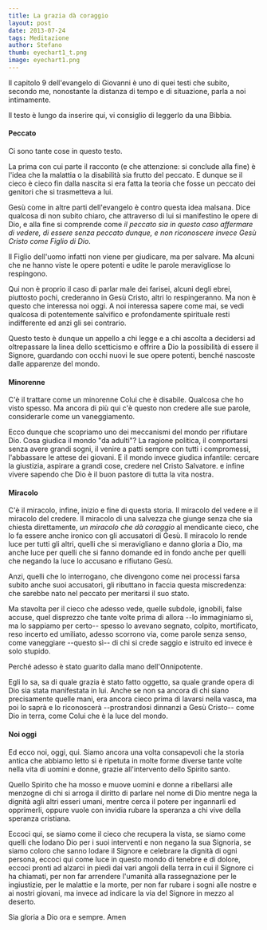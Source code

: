```yaml
---
title: La grazia dà coraggio
layout: post
date: 2013-07-24
tags: Meditazione
author: Stefano
thumb: eyechart1_t.png
image: eyechart1.png
---
```


Il capitolo 9 dell'evangelo di Giovanni è uno di quei testi che subito, secondo me, nonostante la distanza di tempo e di situazione, parla a noi intimamente. 

Il testo è lungo da inserire qui, vi consiglio di leggerlo da una Bibbia.

<h4>Peccato</h4>
Ci sono tante cose in questo testo.

La prima con cui parte il racconto (e che attenzione: si conclude alla fine) è l'idea che la malattia o la disabilità sia frutto del peccato. E dunque se il cieco è cieco fin dalla nascita si era fatta la teoria che fosse un peccato dei genitori che si trasmetteva a lui.

Gesù come in altre parti dell'evangelo è contro questa idea malsana. Dice qualcosa di non subito chiaro, che attraverso di lui si manifestino le opere di Dio, e alla fine si comprende come <em>il peccato sia in questo caso affermare di vedere, di essere senza peccato dunque, e non riconoscere invece Gesù Cristo come Figlio di Dio</em>.

Il Figlio dell'uomo infatti non viene per giudicare, ma per salvare. Ma alcuni che ne hanno viste le opere potenti e udite le parole meravigliose lo respingono.

Qui non è proprio il caso di parlar male dei farisei, alcuni degli ebrei, piuttosto pochi, crederanno in Gesù Cristo, altri lo respingeranno. Ma non è questo che interessa noi oggi. A noi interessa sapere come mai, se vedi qualcosa di potentemente salvifico e profondamente spirituale resti indifferente ed anzi gli sei contrario.

Questo testo è dunque un appello a chi legge e a chi ascolta a decidersi ad oltrepassare la linea dello scetticismo e offrire a Dio la possibilità di essere il Signore, guardando con occhi nuovi le sue opere potenti, benché nascoste dalle apparenze del mondo.

<h4>Minorenne</h4>
C'è il trattare come un minorenne Colui che è disabile. Qualcosa che ho visto spesso. Ma ancora di più qui c'è questo non credere alle sue parole, considerarle come un vaneggiamento.

Ecco dunque che scopriamo uno dei meccanismi del mondo per rifiutare Dio. Cosa giudica il mondo "da adulti"? La ragione politica, il comportarsi senza avere grandi sogni, il venire a patti sempre con tutti i compromessi, l'abbassare le attese dei giovani. E il mondo invece giudica infantile: cercare la giustizia, aspirare a grandi cose, credere nel Cristo Salvatore. e infine vivere sapendo che Dio è il buon pastore di tutta la vita nostra.

<h4>Miracolo</h4>
C'è il miracolo, infine, inizio e fine di questa storia. Il miracolo del vedere e il miracolo del credere. Il miracolo di una salvezza che giunge senza che sia chiesta direttamente, <em>un miracolo che dà coraggio</em> al mendicante cieco, che lo fa essere anche ironico con gli accusatori di Gesù. Il miracolo lo rende luce per tutti gli altri, quelli che si meravigliano e danno gloria a Dio, ma anche luce per quelli che si fanno domande ed in fondo anche per quelli che negando la luce lo accusano e rifiutano Gesù.

Anzi, quelli che lo interrogano, che divengono come nei processi farsa subito anche suoi accusatori, gli ributtano in faccia questa miscredenza: che sarebbe nato nel peccato per meritarsi il suo stato. 

Ma stavolta per il cieco che adesso vede, quelle subdole, ignobili, false accuse, quel disprezzo che tante volte prima di allora --lo immaginiamo sì, ma lo sappiamo per certo-- spesso lo avevano segnato, colpito, mortificato, reso incerto ed umiliato, adesso scorrono via, come parole senza senso, come vaneggiare --questo sì-- di chi si crede saggio e istruito ed invece è solo stupido.

Perché adesso è stato guarito dalla mano dell'Onnipotente. 

Egli lo sa, sa di quale grazia è stato fatto oggetto, sa quale grande opera di Dio sia stata manifestata in lui. Anche se non sa ancora di chi siano precisamente quelle mani, era ancora cieco prima di lavarsi nella vasca, ma poi lo saprà e lo riconoscerà --prostrandosi dinnanzi a Gesù Cristo-- come Dio in terra, come Colui che è la luce del mondo.

<h4>Noi oggi</h4>
Ed ecco noi, oggi, qui. Siamo ancora una volta consapevoli che la storia antica che abbiamo letto si è ripetuta in molte forme diverse tante volte nella vita di uomini e donne, grazie all'intervento dello Spirito santo. 

Quello Spirito che ha mosso e muove uomini e donne a ribellarsi alle menzogne di chi si arroga il diritto di parlare nel nome di Dio mentre nega la dignità agli altri esseri umani, mentre cerca il potere per ingannarli ed opprimerli, oppure vuole con invidia rubare la speranza a chi vive della speranza cristiana.

Eccoci qui, se siamo come il cieco che recupera la vista, se siamo come quelli che lodano Dio per i suoi interventi e non negano la sua Signoria, se siamo coloro che sanno lodare il Signore e celebrare la dignità di ogni persona, eccoci qui come luce in questo mondo di tenebre e di dolore, eccoci pronti ad alzarci in piedi dai vari angoli della terra in cui il Signore ci ha chiamati, per non far arrendere l'umanità alla rassegnazione per le ingiustizie, per le malattie e la morte, per non far rubare i sogni alle nostre e ai nostri giovani, ma invece ad indicare la via del Signore in mezzo al deserto. 

Sia gloria a Dio ora e sempre. Amen

